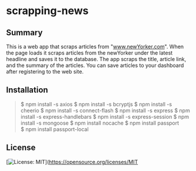 # scrapping-news

## Summary 

This is a web app that scraps articles from "www.newYorker.com".  When the page loads it scraps articles from the newYorker under the latest headline and saves it to the database. The app scraps the title, article link, and the summary of the articles. You can save articles to your dashboard after registering to the web site.

## Installation

> $ npm install -s axios
> $ npm install -s bcryptjs
> $ npm install -s cheerio
$ npm install -s connect-flash
$ npm install -s express 
$ npm install -s express-handlebars
$ npm install -s express-session 
$ npm install -s mongoose 
$ npm install nocache 
$ npm install passport  
$ npm install passport-local 

## License 

[![License: MIT](https://img.shields.io/badge/License-MIT-yellow.svg)](https://opensource.org/licenses/MIT



